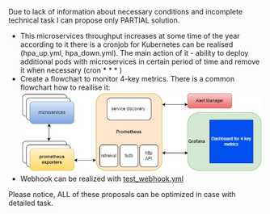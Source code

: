 Due to lack of information about necessary conditions and incomplete technical task
I can propose only PARTIAL solution.

* This microservices throughput increases at some time of the year
  according to it there is a cronjob for Kubernetes can be realised (hpa_up.yml, hpa_down.yml).
  The main action of it - ability to deploy additional pods with microservices in certain period of time and remove it when necessary (cron * * * )
* Create a flowchart to monitor 4-key metrics.
  There is a common flowchart how to reailise it:
  ![alt test](4key_metric.jpg)
* Webhook can be realized with [test_webhook.yml](test_webhook.yml)

Please notice, ALL of these proposals can be optimized in case with detailed task.

